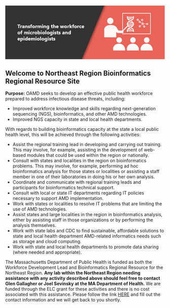 ![](/assets/img/slider-transform.jpg)

## Welcome to Northeast Region Bioinformatics Regional Resource Site

**Purpose:** OAMD seeks to develop an effective public health workforce prepared to address infectious disease threats, including:

- Improved workforce knowledge and skills regarding next-generation sequencing (NGS),
bioinformatics, and other AMD technologies.
- Improved NGS capacity in state and local health departments.

With regards to building bioinformatics capacity at the state a local public health level, this will be achieved through the following activities:
- Assist the regional training lead in developing and carrying out training. This may involve, for example, assisting in the development of web-based modules that could be used within the region or nationally.
- Consult with states and localities in the region on bioinformatics problems. This may involve, for example, performing ad hoc bioinformatics analysis for those states or localities or assisting a staff member in one of their laboratories in doing his or her own analysis.
- Coordinate and communicate with regional training leads and participants for
bioinformatics technical support.
- Consult with local or state IT departments regarding IT policies necessary to support AMD implementation.
- Work with states or localities to resolve IT problems that are limiting the use of AMD technologies.
- Assist states and large localities in the region in bioinformatics analysis, either by assisting staff in those organizations or by performing the analysis themselves.
- Work with state labs and CDC to find sustainable, affordable solutions to state and local health department AMD-related informatics needs such as storage and cloud computing.
- Work with state and local health departments to promote data sharing (where needed and appropriate).

The Massachusetts Department of Public Health is funded as both the Workforce Development Lead and Bioinformatics Regional Resource for the Northeast Region.  **Any lab within the Northeast Region needing assistance with any activity described above should feel free to contact Glen Gallagher or Joel Sevinsky at the MA Department of Health.**  We are funded through the ELC grant for these activities and there is no cost associated with this assistance.  Please follow the link [HERE](https://docs.google.com/forms/d/e/1FAIpQLSeQUN25WycdJCas0PtG1uYDGJPRgIAQL_6yjuGz9m-xnpU50w/viewform?usp=sf_link) and fill out the contact information and we will get back to you shortly.
